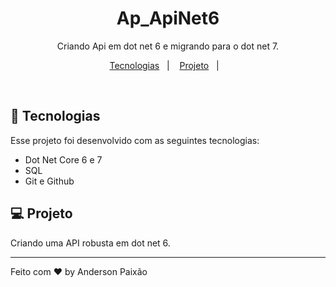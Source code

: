 <h1 align="center"> Ap_ApiNet6 </h1>

<p align="center">
Criando Api em dot net 6 e migrando para o dot net 7.
</p>

<p align="center">
  <a href="#-tecnologias">Tecnologias</a>&nbsp;&nbsp;&nbsp;|&nbsp;&nbsp;&nbsp;
  <a href="#-projeto">Projeto</a>&nbsp;&nbsp;&nbsp;|&nbsp;&nbsp;&nbsp;
</p>

<br>

## 🚀 Tecnologias

Esse projeto foi desenvolvido com as seguintes tecnologias:

- Dot Net Core 6 e 7
- SQL
- Git e Github

## 💻 Projeto

Criando uma API robusta em dot net 6.

---

Feito com ♥ by Anderson Paixão
